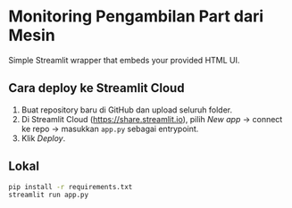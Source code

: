 # Monitoring Pengambilan Part dari Mesin

Simple Streamlit wrapper that embeds your provided HTML UI.

## Cara deploy ke Streamlit Cloud
1. Buat repository baru di GitHub dan upload seluruh folder.
2. Di Streamlit Cloud (https://share.streamlit.io), pilih *New app* -> connect ke repo -> masukkan `app.py` sebagai entrypoint.
3. Klik *Deploy*.

## Lokal
```bash
pip install -r requirements.txt
streamlit run app.py
```
